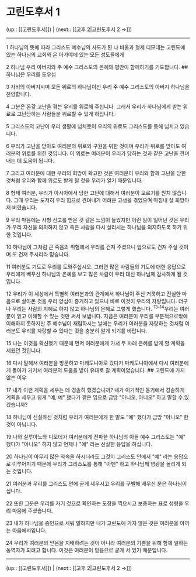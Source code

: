 # 고린도후서 1

(up:: [[고린도후서]]) | (next:: [[고후 2|고린도후서 2 →]])

***




1 
하나님의 뜻에 따라 그리스도 예수님의 사도가 된 나 바울과 형제 디모데는 고린도에 있는 하나님의 교회와 온 아가야에 있는 모든 성도들에게 



2 
하나님 우리 아버지와 주 예수 그리스도의 은혜와 평안이 함께하기를 기도합니다. ## 하나님은 우리를 도우심 



3 
자비의 아버지시며 모든 위로의 하나님이신 우리 주 예수 그리스도의 아버지 하나님을 찬양합니다. 



4 
그분은 온갖 고난을 겪는 우리를 위로해 주십니다. 그래서 우리가 하나님에게 받는 위로로 고난당하는 사람들을 위로할 수 있게 하십니다. 



5 
그리스도의 고난이 우리 생활에 넘치듯이 우리의 위로도 그리스도를 통해 넘치고 있습니다. 



6 
우리가 고난을 받아도 여러분의 위로와 구원을 위한 것이며 우리가 위로를 받아도 여러분의 위로를 위한 것입니다. 이 위로는 여러분이 우리가 당하는 것과 같은 고난을 견뎌내는 데 도움이 됩니다. 



7 
그리고 여러분에 대한 우리의 희망이 확고한 것은 여러분이 우리와 함께 고난을 당한 것처럼 우리와 함께 위로도 받게 될 것을 우리가 알기 때문입니다. 



8 
형제 여러분, 우리가 아시아에서 당한 고난에 대해서 여러분이 모르기를 원치 않습니다. 그때 우리는 도저히 우리 힘으로 견뎌내기 어려운 고생을 겪었으며 마침내 살 희망마저 버렸습니다. 



9 
우리 마음에는 사형 선고를 받은 것 같은 느낌이 들었지만 이런 일이 일어난 것은 우리가 우리 자신을 의지하지 않고 죽은 사람을 다시 살리시는 하나님을 의지하도록 하기 위한 것입니다. 



10 
하나님이 그처럼 큰 죽음의 위험에서 우리를 건져 주셨으니 앞으로도 건져 주실 것이며 또 건져 주시리라 믿습니다. 



11 
여러분도 기도로 우리를 도와주십시오. 그러면 많은 사람들의 기도에 대한 응답으로 우리에게 베푸신 하나님의 은혜를 보고 많은 사람이 우리 대신 하나님께 감사하게 될 것입니다. 



12 
우리가 이 세상에서 특별히 여러분과의 관계에서 하나님이 주신 거룩하고 진실한 마음으로 살아온 것을 우리 양심이 증거하고 있으니 바로 이것이 우리의 자랑입니다. 더구나 우리는 사람의 지혜로 하지 않고 하나님의 은혜로 그렇게 했습니다. <sup class="versenum">13-14</sup>우리는 여러분이 읽고 이해할 수 있는 것만 써서 보냅니다. 지금은 여러분이 우리를 부분적으로밖에 이해하지 못하지만 주 예수님이 재림하시는 날에는 우리가 여러분을 자랑하는 것처럼 여러분도 우리를 자랑할 수 있다는 것을 충분히 알게 되기를 바랍니다. 



15 
나는 이것을 확신했기 때문에 먼저 여러분에게 가서 두 차례 은혜를 받게 할 계획을 세웠던 것입니다. 



16 
다시 말해서 여러분을 방문하고 마케도니아로 갔다가 마케도니아에서 다시 여러분에게 돌아가 거기서 여러분의 도움을 받아 유대로 갈 계획이었습니다. ## 고린도에 가지 않는 이유 



17 
내가 이런 계획을 세우는 데 경솔히 했겠습니까? 내가 이기적인 동기에서 경솔하게 계획을 세우고 쉽게 "예, 예" 했다가 같은 입으로 금방 "아니오, 아니오" 하고 말할 수 있겠습니까? 



18 
하나님이 신실하신 것처럼 우리가 여러분에게 한 말도 "예" 했다가 금방 "아니오" 한 것이 아닙니다. 



19 
나와 실루아노와 디모데가 여러분에게 전파한 하나님의 아들 예수 그리스도는 "예" 했다가 "아니오" 하지 않고 언제나 "예" 라는 신실한 응답을 하십니다. 



20 
하나님이 아무리 많은 약속을 하시더라도 그것이 그리스도 안에서 "예" 라는 응답으로 이루어지기 때문에 우리가 그리스도를 통해 "아멘" 하고 하나님께 영광을 돌리게 되는 것입니다. 



21 
여러분과 우리를 그리스도 안에 굳게 세우시고 우리를 구별해 세우신 분은 하나님이십니다. 



22 
또한 그분은 우리를 자기 것으로 확인하는 도장을 찍으시고 보증하는 표로 성령을 우리 마음에 주셨습니다. 



23 
내가 하나님을 증인으로 세워 말하지만 내가 고린도에 가지 않은 것은 여러분을 아끼는 마음에서입니다. 



24 
우리가 여러분의 믿음을 지배하려는 것이 아니라 여러분의 기쁨을 위해 함께 일하는 동역자가 되려고 합니다. 이것은 여러분이 믿음으로 굳게 서 있기 때문입니다.

***

(up:: [[고린도후서]]) | (next:: [[고후 2|고린도후서 2 →]])
